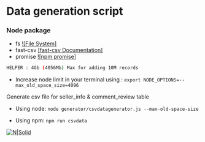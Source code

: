 # Data generation script

### Node package
  - fs [![File System]](https://nodejs.org/api/fs.html)
  - fast-csv [[fast-csv Documentation]](https://github.com/C2FO/fast-csv/blob/HEAD/docs/formatting.md#csv-write-to-stream)
  - promise [![npm promise]](https://www.npmjs.com/package/promise)

```sh
HELPER : 4Gb (4056Mb) Max for adding 10M records
```
- Increase node limit in your terminal using :  `export NODE_OPTIONS=--max_old_space_size=4096`

Generate csv file for seller_info & comment_review table

- Using node: `node generator/csvdatagenerator.js --max-old-space-size`

- Using npm: `npm run csvdata`

[![N|Solid](https://cosmic-s3.imgix.net/7171a4d0-27b0-11e7-b6ae-8108cf4caa96-nodejs.svg?w=500&auto=compress,format)](https://nodejs.org/en/)